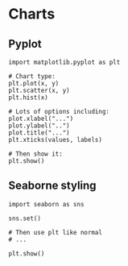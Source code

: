 # Charts

## Pyplot

```
import matplotlib.pyplot as plt

# Chart type:
plt.plot(x, y)
plt.scatter(x, y)
plt.hist(x)

# Lots of options including:
plot.xlabel("...")
plot.ylabel("..")
plot.title("...")
plt.xticks(values, labels)

# Then show it:
plt.show()
```

## Seaborne styling

```
import seaborn as sns

sns.set()

# Then use plt like normal
# ...

plt.show()
```
